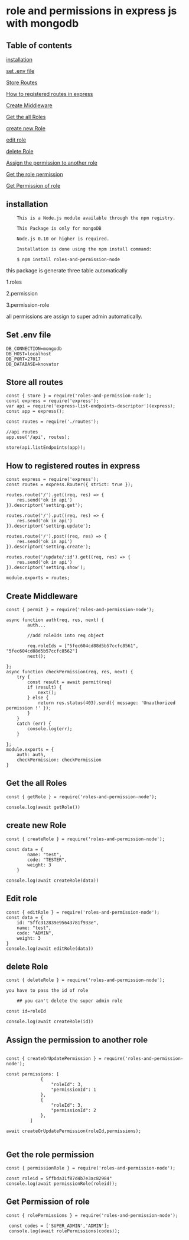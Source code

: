 # role and permissions in express js with mongodb
## Table of contents

[installation](https://www.npmjs.com/package/roles-and-permission-node#installation)

[set .env file](https://www.npmjs.com/package/roles-and-permission-node#set-.env-file)

[Store Routes](https://www.npmjs.com/package/roles-and-permission-node#Store-Routes)

[How to registered routes in express](https://www.npmjs.com/package/roles-and-permission-node#How-to-registered-routes-in-express)

[Create Middleware](https://www.npmjs.com/package/roles-and-permission-node#Create-Middleware)

[Get the all Roles](https://www.npmjs.com/package/roles-and-permission-node#Get-the-all-Roles)

[create new Role](https://www.npmjs.com/package/roles-and-permission-node#create-new-Role)

[edit role](https://www.npmjs.com/package/roles-and-permission-node#Edit-role)

[delete Role](https://www.npmjs.com/package/roles-and-permission-node#delete-Role)

[Assign the permission to another role](https://www.npmjs.com/package/roles-and-permission-node#Assign-the-permission-to-another-role)

[Get the role permission](https://www.npmjs.com/package/roles-and-permission-node#Get-the-role-permission)

[Get Permission of role](https://www.npmjs.com/package/roles-and-permission-node#Get-Permission-of-role)


## installation

        This is a Node.js module available through the npm registry.

        This Package is only for mongoDB 
  
        Node.js 0.10 or higher is required.

        Installation is done using the npm install command:

        $ npm install roles-and-permission-node


this package is generate three table automatically

1.roles

2.permission

3.permission-role

all permissions are assign to super admin automatically.

## Set .env file

```
DB_CONNECTION=mongodb
DB_HOST=localhost
DB_PORT=27017
DB_DATABASE=knovator

```

## Store all routes

```
const { store } = require('roles-and-permission-node');
const express = require('express');
var api = require('express-list-endpoints-descriptor')(express);
const app = express();

const routes = require('./routes');

//api routes
app.use('/api', routes);

store(api.listEndpoints(app));

```


## How to registered routes in express

```
const express = require('express');
const routes = express.Router({ strict: true });

routes.route('/').get((req, res) => {
    res.send('ok in api')
}).descriptor('setting.get');

routes.route('/').put((req, res) => {
    res.send('ok in api')
}).descriptor('setting.update');

routes.route('/').post((req, res) => {
    res.send('ok in api')
}).descriptor('setting.create');

routes.route('/update/:id').get((req, res) => {
    res.send('ok in api')
}).descriptor('setting.show');

module.exports = routes;

```

## Create Middleware

```
const { permit } = require('roles-and-permission-node');

async function auth(req, res, next) {
        auth...

        //add roleIds into req object
        
        req.roleIds = ["5fec604cd88d5b57ccfc8561", "5fec604cd88d5b57ccfc8562"]
        next();

};
async function checkPermission(req, res, next) {
    try {
        const result = await permit(req)
        if (result) {
            next();
        } else {
            return res.status(403).send({ message: 'Unauthorized permission !' });
        }
    }
    catch (err) {
        console.log(err);
    }

};
module.exports = {
    auth: auth,
    checkPermission: checkPermission
}

```

## Get the all Roles

```
const { getRole } = require('roles-and-permission-node');

console.log(await getRole())

```

## create new Role 

```
const { createRole } = require('roles-and-permission-node');

const data = {
        name: "test",
        code: "TESTER",
        weight: 3
    }

console.log(await createRole(data))

```
## Edit role

```
const { editRole } = require('roles-and-permission-node');
const data = {
    id: "5ffc312839e95643781f933e",
    name: "test",
    code: "ADMIN",
    weight: 3
}
console.log(await editRole(data))
```
## delete Role

```
const { deleteRole } = require('roles-and-permission-node');

you have to pass the id of role 

    ## you can't delete the super admin role

const id=roleId

console.log(await createRole(id))

```

## Assign the permission to another role

```

const { createOrUpdatePermission } = require('roles-and-permission-node');

const permissions: [
             {
                 "roleId": 3,
                 "permissionId": 1
             },
             {
                 "roleId": 3,
                 "permissionId": 2
             },
         ]

await createOrUpdatePermission(roleId,permissions);
        
```

## Get the role permission
```
const { permissionRole } = require('roles-and-permission-node');

const roleid = 5ffbda31f87d4b7e3ac82984"
console.log(await permissionRole(roleid));

```

## Get Permission of role 

```
const { rolePermissions } = require('roles-and-permission-node');

 const codes = ['SUPER_ADMIN','ADMIN'];
 console.log(await rolePermissions(codes));
  
```